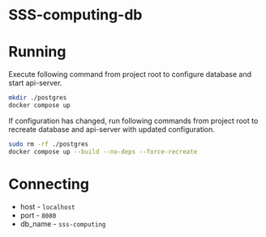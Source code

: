# SSS-computing-db

# Running

Execute following command from project root to configure database and start api-server.

```bash
mkdir ./postgres
docker compose up
```

If configuration has changed, run following commands from project root to recreate database and api-server with updated configuration.

```bash
sudo rm -rf ./postgres
docker compose up --build --no-deps --force-recreate
```

# Connecting

- host - `localhost`
- port - `8080`
- db_name - `sss-computing`